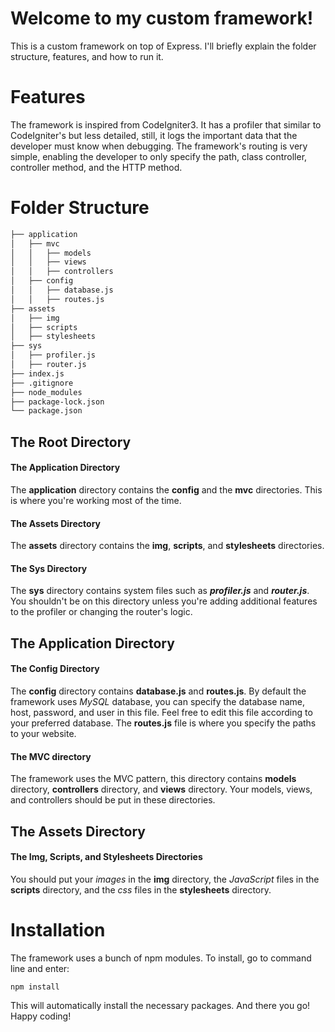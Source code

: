 # Welcome to my custom framework!

This is a custom framework on top of Express. I'll briefly explain the folder structure, features, and how to run it.

# Features

The framework is inspired from CodeIgniter3. It has a profiler that similar to CodeIgniter's but less detailed, still, it logs the important data that the developer must know when debugging. The framework's routing is very simple, enabling the developer to only specify the path, class controller, controller method, and the HTTP method. 

# Folder Structure

```markdown
├── application
│   ├── mvc
│   │   ├── models
│   │   ├── views
│   │   ├── controllers
│   ├── config
│   │   ├── database.js
│   │   ├── routes.js
├── assets
│   ├── img
│   ├── scripts
│   ├── stylesheets
├── sys
│   ├── profiler.js
│   ├── router.js
├── index.js
├── .gitignore
├── node_modules
├── package-lock.json 
└── package.json
```

## The Root Directory

#### The Application Directory

The **application** directory contains the **config** and the **mvc** directories. This is where you're working most of the time.
<br>

#### The Assets Directory

The **assets** directory contains the **img**, **scripts**, and **stylesheets** directories.
<br>

#### The Sys Directory

The  **sys** directory contains system files such as ***profiler.js*** and ***router.js***. You shouldn't be on this directory unless you're adding additional features to the profiler or changing the router's logic.

## The Application Directory

#### The Config Directory

The **config** directory contains **database.js** and **routes.js**. By default the framework uses *MySQL* database, you can specify the database name, host, password, and user in this file. Feel free to edit this file according to your preferred database. The **routes.js** file is where you specify the paths to your website.
<br>

#### The MVC directory

The framework uses the MVC pattern, this directory contains **models** directory, **controllers** directory, and **views** directory. Your models, views, and controllers should be put in these directories.

## The Assets Directory

#### The Img, Scripts, and Stylesheets Directories
You should put your *images* in the **img** directory, the *JavaScript* files in the **scripts** directory, and the *css* files in the **stylesheets** directory.

# Installation
The framework uses a bunch of npm modules. To install, go to command line and enter:
```
npm install
```
This will automatically install the necessary packages.
And there you go! Happy coding!